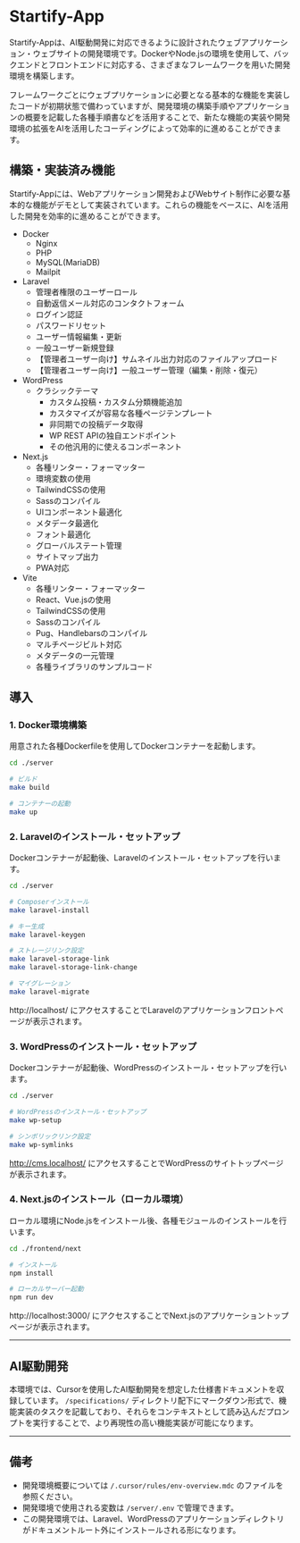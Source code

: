 # Startify-App

Startify-Appは、AI駆動開発に対応できるように設計されたウェブアプリケーション・ウェブサイトの開発環境です。DockerやNode.jsの環境を使用して、バックエンドとフロントエンドに対応する、さまざまなフレームワークを用いた開発環境を構築します。

フレームワークごとにウェブプリケーションに必要となる基本的な機能を実装したコードが初期状態で備わっていますが、開発環境の構築手順やアプリケーションの概要を記載した各種手順書などを活用することで、新たな機能の実装や開発環境の拡張をAIを活用したコーディングによって効率的に進めることができます。

## 構築・実装済み機能

Startify-Appには、Webアプリケーション開発およびWebサイト制作に必要な基本的な機能がデモとして実装されています。これらの機能をベースに、AIを活用した開発を効率的に進めることができます。

- Docker
  - Nginx
  - PHP
  - MySQL(MariaDB)
  - Mailpit
- Laravel
  - 管理者権限のユーザーロール
  - 自動返信メール対応のコンタクトフォーム
  - ログイン認証
  - パスワードリセット
  - ユーザー情報編集・更新
  - 一般ユーザー新規登録
  - 【管理者ユーザー向け】サムネイル出力対応のファイルアップロード
  - 【管理者ユーザー向け】一般ユーザー管理（編集・削除・復元）
- WordPress
  - クラシックテーマ
    - カスタム投稿・カスタム分類機能追加
    - カスタマイズが容易な各種ページテンプレート
    - 非同期での投稿データ取得
    - WP REST APIの独自エンドポイント
    - その他汎用的に使えるコンポーネント
- Next.js
  - 各種リンター・フォーマッター
  - 環境変数の使用
  - TailwindCSSの使用
  - Sassのコンパイル
  - UIコンポーネント最適化
  - メタデータ最適化
  - フォント最適化
  - グローバルステート管理
  - サイトマップ出力
  - PWA対応
- Vite
  - 各種リンター・フォーマッター
  - React、Vue.jsの使用
  - TailwindCSSの使用
  - Sassのコンパイル
  - Pug、Handlebarsのコンパイル
  - マルチページビルト対応
  - メタデータの一元管理
  - 各種ライブラリのサンプルコード

## 導入

### 1. Docker環境構築

用意された各種Dockerfileを使用してDockerコンテナーを起動します。

```bash
cd ./server

# ビルド
make build

# コンテナーの起動
make up
```

### 2. Laravelのインストール・セットアップ

Dockerコンテナーが起動後、Laravelのインストール・セットアップを行います。

```bash
cd ./server

# Composerインストール
make laravel-install

# キー生成
make laravel-keygen

# ストレージリンク設定
make laravel-storage-link
make laravel-storage-link-change

# マイグレーション
make laravel-migrate
```

http://localhost/ にアクセスすることでLaravelのアプリケーションフロントページが表示されます。

### 3. WordPressのインストール・セットアップ

Dockerコンテナーが起動後、WordPressのインストール・セットアップを行います。

```bash
cd ./server

# WordPressのインストール・セットアップ
make wp-setup

# シンボリックリンク設定
make wp-symlinks
```

http://cms.localhost/ にアクセスすることでWordPressのサイトトップページが表示されます。

### 4. Next.jsのインストール（ローカル環境）

ローカル環境にNode.jsをインストール後、各種モジュールのインストールを行います。

```bash
cd ./frontend/next

# インストール
npm install

# ローカルサーバー起動
npm run dev
```

http://localhost:3000/ にアクセスすることでNext.jsのアプリケーショントップページが表示されます。

---

## AI駆動開発

本環境では、Cursorを使用したAI駆動開発を想定した仕様書ドキュメントを収録しています。 `/specifications/` ディレクトリ配下にマークダウン形式で、機能実装のタスクを記載しており、それらをコンテキストとして読み込んだプロンプトを実行することで、より再現性の高い機能実装が可能になります。

---

## 備考

- 開発環境概要については `/.cursor/rules/env-overview.mdc` のファイルを参照ください。
- 開発環境で使用される変数は `/server/.env` で管理できます。
- この開発環境では、Laravel、WordPressのアプリケーションディレクトリがドキュメントルート外にインストールされる形になります。
